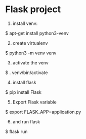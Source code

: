 # Flask project

1. install venv:

$ apt-get install python3-venv

2. create virtualenv

$ python3 -m venv venv

3. activate the venv

$ . venv/bin/activate

4. install flask

$  pip install Flask

5. Export Flask variable

$ export FLASK_APP=application.py

6. and run flask

$ flask run